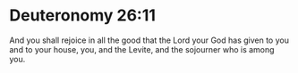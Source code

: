 # Deuteronomy 26:11

And you shall rejoice in all the good that the Lord your God has given to you and to your house, you, and the Levite, and the sojourner who is among you.
